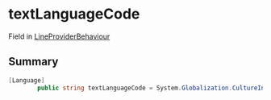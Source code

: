 # textLanguageCode

Field in [LineProviderBehaviour](/api/csharp/yarn.unity.lineproviderbehaviour.md)

## Summary



```csharp
[Language]
        public string textLanguageCode = System.Globalization.CultureInfo.CurrentCulture.Name;
```

